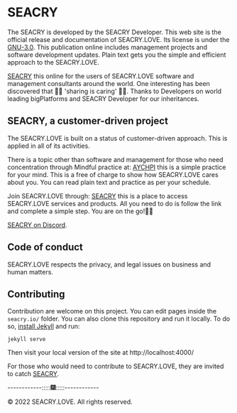 # SEACRY 

The SEACRY is developed by the SEACRY Developer. This web site is the official release and documentation of SEACRY.LOVE. Its license is under the [GNU-3.0](https://www.gnu.org/licenses).
This publication online includes management projects and software development updates. Plain text gets you the simple and efficient approach to the SEACRY.LOVE. 

[SEACRY](https://seacry-love.github.io) this online for the users of SEACRY.LOVE software and  management consultants around the world. One interesting has been discovered that 🎁🎁 'sharing is caring' 🎁🎁. Thanks to Developers on world leading bigPlatforms and  SEACRY Developer for our inheritances.


## SEACRY, a customer-driven project
The SEACRY.LOVE is built on a status of customer-driven approach. This is applied in all of its activities.

There is a topic other than software and management for those who need concentration through Mindful practice at:
[AYCHPI](https://aychpi.github.io/) this is a simple practice for your mind. This is a free of charge to show how SEACRY.LOVE cares about you. You can read plain text and practice as per your schedule.

Join SEACRY.LOVE through:
[SEACRY](https://github.com/apps/seacry-love/) this is a place to access SEACRY.LOVE services and products. All you need to do is follow the link and complete a simple step. You are on the go!🐩🐩

[SEACRY on Discord](https://cutt.ly/eCx2YiX).

## Code of conduct
SEACRY.LOVE respects the privacy, and legal issues on business and human matters.  


## Contributing

Contribution are welcome on this project. You can edit pages inside the `seacry.io/` folder. You can also clone this repository and run it locally. To do so, [install Jekyll](https://jekyllrb.com/docs/installation/) and run:

```
jekyll serve
```

Then visit your local version of the site at http://localhost:4000/

For those who would need to contribute to SEACRY.LOVE, they are invited to catch [SEACRY]("https://t.me/seacry-love/").


------------:::::🎆:::::------------

© 2022 SEACRY.LOVE. All rights reserved.
